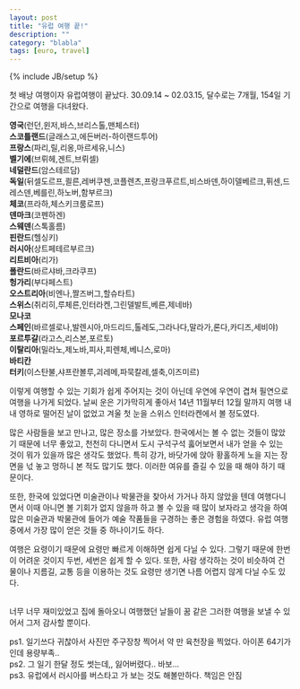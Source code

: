 ```yaml
---
layout: post
title: "유럽 여행 끝!"
description: ""
category: "blabla"
tags: [euro, travel]
---
```

{% include JB/setup %}

첫 배낭 여행이자 유럽여행이 끝났다. 30.09.14 ~ 02.03.15, 달수로는 7개월, 154일 기간으로 여행을 다녀왔다.

**영국**(런던,윈저,바스,브리스톨,맨체스터)<br/>
**스코틀랜드**(글래스고,에든버러-하이랜드투어)<br/>
**프랑스**(파리,릴,리옹,마르세유,니스)<br>
**벨기에**(브뤼헤,겐트,브뤼셀)<br>
**네덜란드**(암스테르담)<br>
**독일**(뒤셀도르프,쾰른,레버쿠젠,코플렌츠,프랑크푸르트,비스바덴,하이델베르크,퓌센,드레스덴,베를린,하노버,함부르크)<br>
**체코**(프라하,체스키크룸로프)<br>
**덴마크**(코펜하겐)<br>
**스웨덴**(스톡홀름)<br>
**핀란드**(헬싱키)<br>
**러시아**(상트페테르부르크)<br>
**리트비아**(리가)<br>
**폴란드**(바르샤바,크라쿠프)<br>
**헝가리**(부다페스트)<br>
**오스트리아**(비엔나,짤즈버그,할슈타트)<br>
**스위스**(취리히,루체른,인터라켄,그린델발트,베른,제네바)<br>
**모나코**<br>
**스페인**(바르셀로나,발렌시아,마드리드,톨레도,그라나다,말라가,론다,카디즈,세비야)<br>
**포르투갈**(라고스,리스본,포르토)<br>
**이탈리아**(밀라노,제노바,피사,피렌체,베니스,로마)<br>
**바티칸**<br>
**터키**(이스탄불,샤프란볼루,괴레메,파묵칼레,셀축,이즈미르)<br>

이렇게 여행할 수 있는 기회가 쉽게 주어지는 것이 아닌데 우연에 우연이 겹쳐 필연으로 여행을 나가게 되었다. 날씨 운은 기가막히게 좋아서 14년 11월부터 12월 말까지 여행 내내 영하로 떨어진 날이 없었고 겨울 첫 눈을 스위스 인터라켄에서 볼 정도였다.

많은 사람들을 보고 만나고, 많은 장소를 가보았다. 한국에서는 볼 수 없는 것들이 많았기 때문에 너무 좋았고, 천천히 다니면서 도시 구석구석 훓어보면서 내가 얻을 수 있는 것이 뭐가 있을까 많은 생각도 했었다. 특히 강가, 바닷가에 앉아 황홀하게 노을 지는 장면을 넋 놓고 멍하니 본 적도 많기도 했다. 이러한 여유를 즐길 수 있을 때 해야 하기 때문이다.

또한, 한국에 있었다면 미술관이나 박물관을 찾아서 가거나 하지 않았을 텐데 여행다니면서 이때 아니면 볼 기회가 없지 않을까 하고 볼 수 있을 때 많이 보자라고 생각을 하여 많은 미술관과 박물관에 들어가 예술 작품들을 구경하는 좋은 경험을 하였다. 유럽 여행중에서 가장 많이 얻은 것들 중 하나이기도 하다.

여행은 요령이기 때문에 요령만 빠르게 이해하면 쉽게 다닐 수 있다. 그렇기 때문에 한번이 어려운 것이지 두번, 세번은 쉽게 할 수 있다. 또한, 사람 생각하는 것이 비슷하여 건물이나 지름길, 교통 등을 이용하는 것도 요령만 생기면 나름 어렵지 않게 다닐 수도 있다.

<br>너무 너무 재미있었고 집에 돌아오니 여행했던 날들이 꿈 같은 그러한 여행을 보낼 수 있어서 그저 감사할 뿐이다.

ps1. 일기쓰다 귀찮아서 사진만 주구장창 찍어서 약 만 육천장을 찍었다. 아이폰 64기가인데 용량부족..<br>
ps2. 그 일기 한달 정도 썻는데,, 잃어버렸다.. 바보...<br>
ps3. 유럽에서 러시아를 버스타고 가 보는 것도 해볼만하다. 책임은 안짐<br>